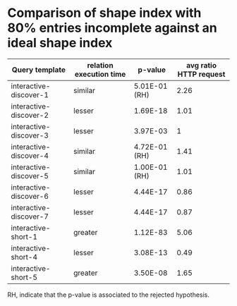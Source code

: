     
# Comparison of shape index with 80% entries incomplete against an ideal shape index
    
| Query template         | relation execution time   | p-value       |   avg ratio HTTP request |
|------------------------|---------------------------|---------------|--------------------------|
| interactive-discover-1 | similar                   | 5.01E-01 (RH) |                     2.26 |
| interactive-discover-2 | lesser                    | 1.69E-18      |                     1.01 |
| interactive-discover-3 | lesser                    | 3.97E-03      |                     1    |
| interactive-discover-4 | similar                   | 4.72E-01 (RH) |                     1.41 |
| interactive-discover-5 | similar                   | 1.00E-01 (RH) |                     1.01 |
| interactive-discover-6 | lesser                    | 4.44E-17      |                     0.86 |
| interactive-discover-7 | lesser                    | 4.44E-17      |                     0.87 |
| interactive-short-1    | greater                   | 1.12E-83      |                     5.06 |
| interactive-short-4    | lesser                    | 3.08E-13      |                     0.49 |
| interactive-short-5    | greater                   | 3.50E-08      |                     1.65 |

RH, indicate that the p-value is associated to the rejected hypothesis.
